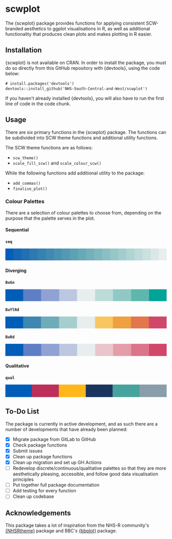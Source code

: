 # scwplot

The {scwplot} package provides functions for applying consistent SCW-branded aesthetics to ggplot visualisations in R, as well as additional functionality that produces clean plots and makes plotting in R easier.

## Installation

{scwplot} is not available on CRAN. In order to install the package, you must do so directly from this GitHub repository with {devtools}, using the code below:

```{r}
# install.packages('devtools')
devtools::install_github('NHS-South-Central-and-West/scwplot')
```

If you haven't already installed {devtools}, you will also have to run the first line of code in the code chunk.

## Usage

There are six primary functions in the {scwplot} package. The functions can be subdivided into SCW theme functions and additional utility functions.

The SCW theme functions are as follows:

- ```scw_theme()```
- ```scale_fill_scw()``` and ```scale_colour_scw()```

While the following functions add additional utility to the package:

- ```add_commas()```
- ```finalise_plot()```

### Colour Palettes

There are a selection of colour palettes to choose from, depending on the purpose that the palette serves in the plot.

#### Sequential

**`seq`**

![Sequential colour palette](/images/seq.png)

#### Diverging

**`BuGn`**

![Diverging colour palette (blue to green)](/images/BuGn.png)

**`BuYlRd`**

![Diverging colour palette (blue, yellow, red)](/images/BuYlRd.png)

**`BuRd`**

![Diverging colour palette (blue to red)](/images/BuRd.png)

#### Qualitative

**`qual`**

![Qualitative colour palette](/images/qual.png)

## To-Do List

The package is currently in active development, and as such there are a number of developments that have already been planned:

- [x] Migrate package from GitLab to GitHub
- [x] Check package functions
- [x] Submit issues
- [x] Clean up package functions
- [x] Clean up migration and set up GH Actions
- [ ] Redevelop discrete/continuous/qualitative palettes so that they are more aesthetically pleasing, accessible, and follow good data visualisation principles
- [ ] Put together full package documentation
- [ ] Add testing for every function
- [ ] Clean up codebase

## Acknowledgements

This package takes a lot of inspiration from the NHS-R community's [{NHSRtheme}](https://github.com/nhs-r-community/NHSRtheme) package and BBC's [{bbplot}](https://github.com/bbc/bbplot) package.
